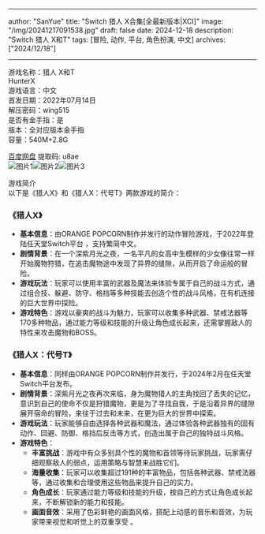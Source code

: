 
---
author: "SanYue"
title: "Switch 猎人 X合集[全最新版本|XCI]"
image: "/img/20241217091538.jpg"
draft: false
date: 2024-12-18
description: "Switch 猎人 X和T"
tags: [冒险, 动作, 平台, 角色扮演, 中文]
archives: ["2024/12/18"]

---

游戏名称：猎人 X和T   
HunterX    
游戏语言：中文  
首发日期：2022年07月14日  
解压密码：wing515  
是否有金手指：是  
版本：全对应版本金手指   
容量：540M+2.8G

[百度网盘](https://pan.baidu.com/s/1CVrU62WNBW9Zu1fv0D1PBQ) 提取码: u8ae  
![图片1](/img/2ec2a7.jpg)![图片2](/img/2301e7.jpg)![图片3](/img/360904.jpg)  

游戏简介  
以下是《猎人X》和《猎人X：代号T》两款游戏的简介：

### 《猎人X》
- **基本信息**：由ORANGE POPCORN制作并发行的动作冒险游戏，于2022年登陆任天堂Switch平台 ，支持繁简中文。
- **剧情背景**：在一个深紫月光之夜，一名平凡的女高中生模样的少女像往常一样开始魔物狩猎，在追击魔物途中发现了异界的缝隙，从而开启了命运般的冒险。
- **游戏玩法**：玩家可以使用丰富的武器及魔法来体验专属于自己的战斗方式，通过组合技、躲避、防守、格挡等多种技能去创造个性的战斗风格，在有机连接的巨大世界中探险。
- **游戏特色**：游戏以豪爽的战斗为魅力，玩家可以收集多种武器、禁戒法器等170多种物品，通过能力等级和技能的升级让角色成长起来，还需掌握敌人的特性来攻击魔物和BOSS。

### 《猎人X：代号T》
- **基本信息**：同样由ORANGE POPCORN制作并发行，于2024年2月在任天堂Switch平台发布。
- **剧情背景**：深紫月光之夜再次来临，身为魔物猎人的主角找回了丢失的记忆，意识到自己的使命不仅是狩猎魔物，更是为了寻找自我，于是沿着异界的缝隙展开宿命的冒险，来往于过去和未来，在更为巨大的世界中探索。
- **游戏玩法**：玩家能够自由选择各种武器和魔法，通过体验各种武器独有的固有动作、回避、防御、格挡后反击等方式，创造出属于自己的独特战斗风格。
- **游戏特色**：
    - **丰富挑战**：游戏中有众多别具个性的魔物和首领等待玩家挑战，玩家需仔细观察敌人的弱点，运用策略与智慧来战胜它们。
    - **海量收集**：玩家可以收集超过191种的丰富物品，包括各种武器、禁戒法器等，通过收集和合理使用这些物品来提升自己的实力。
    - **角色成长**：玩家通过能力等级和技能的升级，按自己的方式让角色成长起来，不断解锁新的能力和技能。
    - **画面音效**：采用了色彩鲜艳的画面风格，搭配上动感的音乐和音效，为玩家带来视觉和听觉上的双重享受 。
